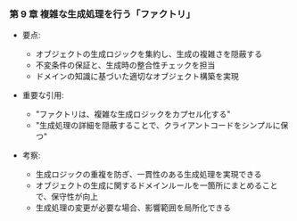 ### 第 9 章 複雑な生成処理を行う「ファクトリ」

- 要点:

  - オブジェクトの生成ロジックを集約し、生成の複雑さを隠蔽する
  - 不変条件の保証と、生成時の整合性チェックを担当
  - ドメインの知識に基づいた適切なオブジェクト構築を実現

- 重要な引用:

  - "ファクトリは、複雑な生成ロジックをカプセル化する"
  - "生成処理の詳細を隠蔽することで、クライアントコードをシンプルに保つ"

- 考察:
  - 生成ロジックの重複を防ぎ、一貫性のある生成処理を実現できる
  - オブジェクトの生成に関するドメインルールを一箇所にまとめることで、保守性が向上
  - 生成処理の変更が必要な場合、影響範囲を局所化できる
